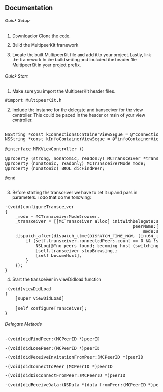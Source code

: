 Documentation
-------------------------

###### Quick Setup

1) Download or Clone the code.

2) Build the MultipeerKit framework

3) Locate the built MultipeerKit file and add it to your project. Lastly, link the framework in the build setting and 
included the header file MultipeerKit in your project prefix. 

###### Quick Start

1) Make sure you import the MultipeerKit header files.

<pre>
#import MultipeerKit.h
</pre>

2) Include the instance for the delegate and transceiver for the view controller. This could be placed in the header or main of your view controller. 

<pre>

NSString *const kConnectionsContainerViewSegue = @"connectionsContainerViewSegue";
NSString *const kInfoContainerViewSegue = @"infoContainerViewSegue";

@interface MPKViewController ()<MCTransceiverDelegate, MPKPeerInfoViewDelegate>

@property (strong, nonatomic, readonly) MCTransceiver *transceiver;
@property (nonatomic, readonly) MCTransceiverMode mode;
@property (nonatomic) BOOL didFindPeer;

@end

</pre>

3) Before starting the transceiver we have to set it up and pass in parameters. Todo that do the following:

<pre>
-(void)configureTransceiver
{
    _mode = MCTransceiverModeBrowser;
    _transceiver = [[MCTransceiver alloc] initWithDelegate:self
                                                  peerName:[UIDevice currentDevice].name
                                                      mode:self.mode];
    dispatch_after(dispatch_time(DISPATCH_TIME_NOW, (int64_t)(5 * NSEC_PER_SEC)), dispatch_get_main_queue(), ^{
        if (self.transceiver.connectedPeers.count == 0 && !self.didFindPeer) {
            NSLog(@"no peers found; becoming host (switching to advertising mode)");
            [self.transceiver stopBrowsing];
            [self becomeHost];
        }
    });
}
</pre>

4) Start the transceiver in viewDidload function

<pre>
-(void)viewDidLoad
{
    [super viewDidLoad];

    [self configureTransceiver];
}
</pre>

###### Delegate Methods

<pre>
-(void)didFindPeer:(MCPeerID *)peerID
</pre>
<pre>
-(void)didLosePeer:(MCPeerID *)peerID
</pre>
<pre>
-(void)didReceiveInvitationFromPeer:(MCPeerID *)peerID
</pre>
<pre>
-(void)didConnectToPeer:(MCPeerID *)peerID
</pre>
<pre>
-(void)didDisconnectFromPeer:(MCPeerID *)peerID
</pre>
<pre>
-(void)didReceiveData:(NSData *)data fromPeer:(MCPeerID *)peerID
</pre>
